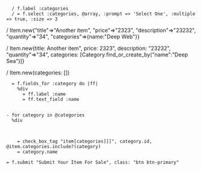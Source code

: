       / f.label :categories
      / = f.select :categories, @array, :prompt => 'Select One', :multiple => true, :size => 3

/ Item.new{"title"=>"Another item", "price"=>"2323", "description"=>"23232", "quantity"=>"34", "categories"=>{name:"Deep Web"}}

/ Item.new{title: Another item", price: 2323", description: "23232", "quantity"=>"34", categories: [Category.find_or_create_by("name":"Deep Sea")]}

/ Item.new(categories: [])

      = f.fields_for :category do |ff|
        %div
          = ff.label :name
          = ff.text_field :name


    - for category in @categories
      %div


      
        = check_box_tag "item[categories][]", category.id, @item.categories.include?(category)
        = category.name

    = f.submit "Submit Your Item For Sale", class: "btn btn-primary"
